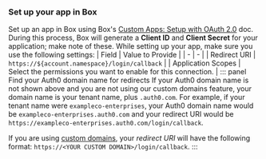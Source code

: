 ### Set up your app in Box
Set up an app in Box using Box's [Custom Apps: Setup with OAuth 2.0](https://developer.box.com/guides/applications/custom-apps/oauth2-setup/) doc. During this process, Box will generate a **Client ID** and **Client Secret** for your application; make note of these.
While setting up your app, make sure you use the following settings:
| Field | Value to Provide |
| - | - |
| Redirect URI | `https://${account.namespace}/login/callback` |
| Application Scopes | Select the permissions you want to enable for this connection. |
::: panel Find your Auth0 domain name for redirects
If your Auth0 domain name is not shown above and you are not using our custom domains feature, your domain name is your tenant name, plus `.auth0.com`. For example, if your tenant name were `exampleco-enterprises`, your Auth0 domain name would be `exampleco-enterprises.auth0.com` and your redirect URI would be `https://exampleco-enterprises.auth0.com/login/callback`.

If you are using [custom domains](/custom-domains), your <dfn data-key="callback">redirect URI</dfn> will have the following format: `https://<YOUR CUSTOM DOMAIN>/login/callback`.
:::